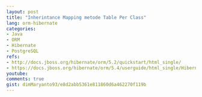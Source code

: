 ```yaml
---
layout: post
title: "Inherintance Mapping metode Table Per Class"
lang: orm-hibernate
categories:
- Java
- ORM
- Hibernate
- PostgreSQL
refs: 
- http://docs.jboss.org/hibernate/orm/5.2/quickstart/html_single/
- https://docs.jboss.org/hibernate/orm/5.4/userguide/html_single/Hibernate_User_Guide.html#entity-inheritance
youtube: 
comments: true
gist: dimMaryanto93/e8d2abb5361e811860d6a462270f119b
---
```


